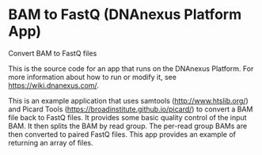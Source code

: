 <!-- dx-header -->
# BAM to FastQ (DNAnexus Platform App)

Convert BAM to FastQ files

This is the source code for an app that runs on the DNAnexus Platform.
For more information about how to run or modify it, see
https://wiki.dnanexus.com/.
<!-- /dx-header -->

<!-- Insert a description of your app here -->
This is an example application that uses samtools (http://www.htslib.org/) 
and Picard Tools (https://broadinstitute.github.io/picard/) to convert 
a BAM file back to FastQ files. It provides some basic quality control 
of the input BAM. It then splits the BAM by read group. The per-read 
group BAMs are then converted to paired FastQ files. This app provides 
an example of returning an array of files. 
<!--
TODO: This app directory was automatically generated by dx-app-wizard;
please edit this Readme.md file to include essential documentation about
your app that would be helpful to users. (Also see the
Readme.developer.md.) Once you're done, you can remove these TODO
comments.

For more info, see https://wiki.dnanexus.com/Developer-Portal.
-->
